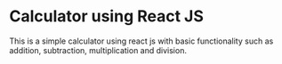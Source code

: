 # Calculator using React JS

This is a simple calculator using react js with basic functionality such as addition, subtraction, multiplication and division.
